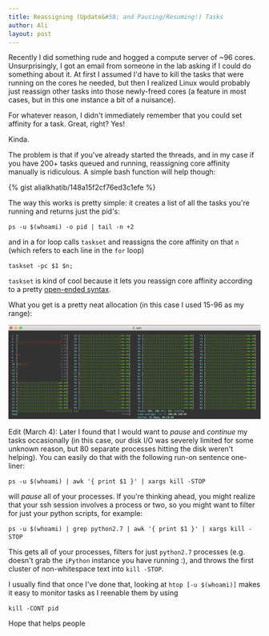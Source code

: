 ```yaml
---
title: Reassigning (Update&#58; and Pausing/Resuming!) Tasks
author: Ali
layout: post
---
```


Recently I did something rude and hogged a compute server of ~96 cores. Unsurprisingly, I got an email from someone in the lab asking if I could do something about it. At first I assumed I'd have to kill the tasks that were running on the cores he needed, but then I realized Linux would probably just reassign other tasks into those newly-freed cores (a feature in most cases, but in this one instance a bit of a nuisance).

For whatever reason, I didn't immediately remember that you could set affinity for a task. Great, right? Yes!

Kinda.

The problem is that if you've already started the threads, and in my case if you have 200+ tasks queued and running, reassigning core affinity manually is ridiculous. A simple bash function will help though:

{% gist alialkhatib/148a15f2cf76ed3c1efe %}

The way this works is pretty simple: it creates a list of all the tasks you're running and returns just the pid's:

    ps -u $(whoami) -o pid | tail -n +2

and in a for loop calls `taskset` and reassigns the core affinity on that `n` (which refers to each line in the `for` loop)

    taskset -pc $1 $n;

`taskset` is kind of cool because it lets you reassign core affinity according to a pretty [open-ended syntax][1].

What you get is a pretty neat allocation (in this case I used 15-96 as my range):

![jerk move](/media/jerkmove.png)

Edit (March 4): Later I found that I would want to *pause* and *continue* my tasks occasionally (in this case, our disk I/O was severely limited for some unknown reason, but 80 separate processes hitting the disk weren't helping). You can easily do that with the following run-on sentence one-liner:

    ps -u $(whoami) | awk '{ print $1 }' | xargs kill -STOP

will *pause* all of your processes. If you're thinking ahead, you might realize that your ssh session involves a process or two, so you might want to filter for just your python scripts, for example:

    ps -u $(whoami) | grep python2.7 | awk '{ print $1 }' | xargs kill -STOP

This gets all of your processes, filters for just `python2.7` processes (e.g. doesn't grab the `iPython` instance you have running :), and throws the first cluster of non-whitespace text into `kill -STOP`.

I usually find that once I've done that, looking at `htop [-u $(whoami)]` makes it easy to monitor tasks as I reenable them by using

    kill -CONT pid

Hope that helps people

[1]: http://linux.die.net/man/1/taskset